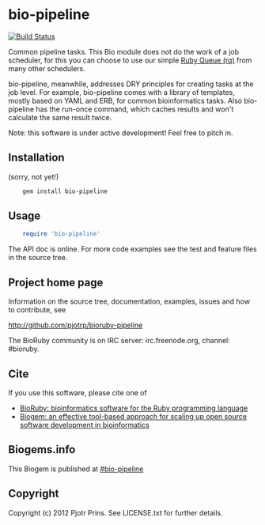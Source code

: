 # bio-pipeline

[![Build Status](https://secure.travis-ci.org/pjotrp/bioruby-pipeline.png)](http://travis-ci.org/pjotrp/bioruby-pipeline)

Common pipeline tasks. This Bio module does not do the work of a job
scheduler, for this you can choose to use our simple [Ruby Queue
(rq)](https://github.com/pjotrp/rq) from many other schedulers.

bio-pipeline, meanwhile, addresses DRY principles for creating tasks
at the job level. For example, bio-pipeline comes with a library of
templates, mostly based on YAML and ERB, for common bioinformatics
tasks. Also bio-pipeline has the run-once command, which caches
results and won't calculate the same result twice.

Note: this software is under active development! Feel free to pitch in.

## Installation

(sorry, not yet!)

```sh
    gem install bio-pipeline
```

## Usage

```ruby
    require 'bio-pipeline'
```

The API doc is online. For more code examples see the test and feature files in
the source tree.
        
## Project home page

Information on the source tree, documentation, examples, issues and
how to contribute, see

  http://github.com/pjotrp/bioruby-pipeline

The BioRuby community is on IRC server: irc.freenode.org, channel: #bioruby.

## Cite

If you use this software, please cite one of
  
* [BioRuby: bioinformatics software for the Ruby programming language](http://dx.doi.org/10.1093/bioinformatics/btq475)
* [Biogem: an effective tool-based approach for scaling up open source software development in bioinformatics](http://dx.doi.org/10.1093/bioinformatics/bts080)

## Biogems.info

This Biogem is published at [#bio-pipeline](http://biogems.info/index.html)

## Copyright

Copyright (c) 2012 Pjotr Prins. See LICENSE.txt for further details.

